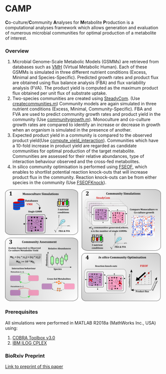 # **CAMP** 
 **C**o-culture/**C**ommunity **A**nalyses for **M**etabolite **P**roduction is a computational analyses framework which allows generation and evaluation of numerous microbial communities for optimal production of a metabolite of interest. 

### Overview
1) Microbial Genome-Scale Metabolic Models (GSMMs) are retrieved from databases such as [VMH](https://www.vmh.life/) (Virtual Metabolic Human). Each of these GSMMs is simulated in three different nutrient conditions (Excess, Minimal and Species-Specific). Predicted growth rates and product flux are obtained using flux balance analysis (FBA) and flux variability analysis (FVA). The product yield is computed as the maximum product flux obtained per unit flux of substrate uptake. 
2) Two-species communities are created using [SteadyCom](https://journals.plos.org/ploscompbiol/article?id=10.1371/journal.pcbi.1005539). (Use [createcommunities.m](https://github.com/RamanLab/CAMP/blob/master/createcommunities.m)) Community models are again simulated in three nutrient conditions (Excess, Minimal, Community-Specific). FBA and FVA are used to predict community growth rates and product yield in the community (Use [communitygrowth.m](https://github.com/RamanLab/CAMP/blob/master/communitygrowth.m)). Monoculture and co-culture growth rates are compared to identify an increase or decrease in growth when an organism is simulated in the presence of another. 
3) Expected product yield in a community is compared to the observed product yield(Use [compute_yield_interaction](https://github.com/RamanLab/CAMP/blob/master/compute_yield_interaction.m)). Communities which have a 10-fold increase in product yield are regarded as candidate communities for optimal production of the target metabolite. Communities are assessed for their relative abundances, type of interaction behaviour observed and the cross-fed metabolites.
4) In silico community optimisation is performed using [FSEOF](https://aem.asm.org/content/76/10/3097.long), which enables to shortlist potential reaction knock-outs that will increase product flux in the community. Reaction knock-outs can be from either species in the community (Use [FSEOFKnock](https://github.com/RamanLab/CAMP/blob/master/FSEOFKnock.m)). 

![CAMP](CAMP.png)

### Prerequisites
All simulations were performed in MATLAB R2018a (MathWorks Inc., USA) using: 
1. [COBRA Toolbox v3.0](https://opencobra.github.io/cobratoolbox/stable/)
2. [IBM ILOG CPLEX](https://www.ibm.com/in-en/products/ilog-cplex-optimization-studio) 


### BioRxiv Preprint
[Link to preprint of this paper](https://www.biorxiv.org/content/10.1101/2020.10.24.353805v1)